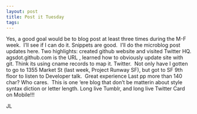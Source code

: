 ```yaml
---
layout: post
title: Post it Tuesday
tags: 
---
```

Yes, a good goal would be to blog post at least three times during the M-F week.  I’ll see if I can do it.
Snippets are good.  I’ll do the microblog post updates here.
Two highlights: created github website and visited Twitter HQ.
agsdot.github.com is the URL , learned how to obviously update site with git. Think its using cname records to map it.
Twitter.  Not only have I gotten to go to 1355 Market St (last week, Project Runway SF), but got to SF 9th floor to listen to Developer talk.  Great experience
Last pp more than 140 char? Who cares.  This is one ‘ere blog that don’t be matterin about style syntax diction or letter length.
Long live Tumblr, and long live Twitter Card on Mobile!!!

JL
